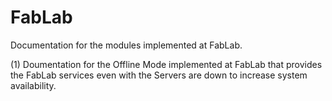 # FabLab
Documentation for the modules implemented at FabLab.

(1) Doumentation for the Offline Mode implemented at FabLab that provides the FabLab services even with the Servers are down to increase system availability.
